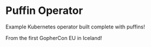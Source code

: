 # Puffin Operator

Example Kubernetes operator built complete with puffins!

From the first GopherCon EU in Iceland! 